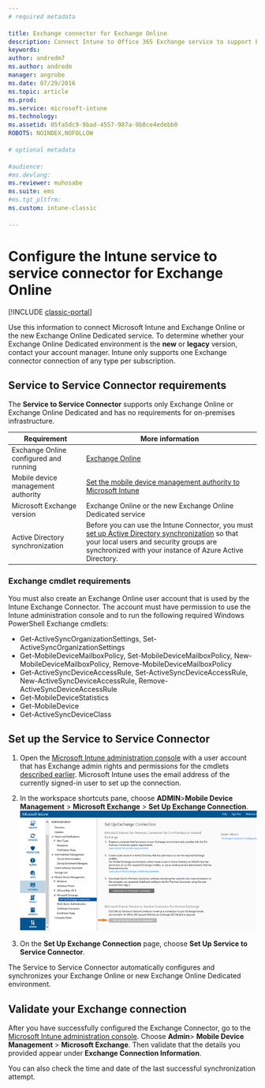 ```yaml
---
# required metadata

title: Exchange connector for Exchange Online 
description: Connect Intune to Office 365 Exchange service to support Exchange ActiveSync mobile device management (MDM).
keywords:
author: andredm7
ms.author: andredm
manager: angrobe
ms.date: 07/29/2016
ms.topic: article
ms.prod:
ms.service: microsoft-intune
ms.technology:
ms.assetid: 05fa5dc9-9bad-4557-987a-9b8ce4edebb0
ROBOTS: NOINDEX,NOFOLLOW

# optional metadata

#audience:
#ms.devlang:
ms.reviewer: muhosabe
ms.suite: ems
#ms.tgt_pltfrm:
ms.custom: intune-classic

---
```


# Configure the Intune service to service connector for Exchange Online

[!INCLUDE [classic-portal](../includes/classic-portal.md)]

Use this information to connect Microsoft Intune and Exchange Online or the new Exchange Online Dedicated service. To determine whether your Exchange Online Dedicated environment is the **new** or **legacy** version, contact your account manager. Intune only supports one Exchange connector connection of any type per subscription.

## Service to Service Connector requirements
The **Service to Service Connector** supports only Exchange Online or Exchange Online Dedicated and has no requirements for on-premises infrastructure.


|              Requirement               |                                                                                                            More information                                                                                                            |
|----------------------------------------|----------------------------------------------------------------------------------------------------------------------------------------------------------------------------------------------------------------------------------------|
| Exchange Online configured and running |                                                                                 [Exchange Online](https://technet.microsoft.com/library/jj200580.aspx)                                                                                 |
|   Mobile device management authority   |                                                       [Set the mobile device management authority to Microsoft Intune](prerequisites-for-enrollment.md#step-2-set-mdm-authority)                                                       |
|       Microsoft Exchange version       |                                                                                      Exchange Online or the new Exchange Online Dedicated service                                                                                      |
|    Active Directory synchronization    | Before you can use the Intune Connector, you must [set up Active Directory synchronization](/intune/users-permissions-add) so that your local users and security groups are synchronized with your instance of Azure Active Directory. |

### Exchange cmdlet requirements

You must also create an Exchange Online user account that is used by the Intune Exchange Connector. The account must have permission to use the Intune administration console and to run the following required Windows PowerShell Exchange cmdlets:

 - Get-ActiveSyncOrganizationSettings, Set-ActiveSyncOrganizationSettings
 - Get-MobileDeviceMailboxPolicy, Set-MobileDeviceMailboxPolicy, New-MobileDeviceMailboxPolicy, Remove-MobileDeviceMailboxPolicy
 - Get-ActiveSyncDeviceAccessRule, Set-ActiveSyncDeviceAccessRule, New-ActiveSyncDeviceAccessRule, Remove-ActiveSyncDeviceAccessRule
 - Get-MobileDeviceStatistics
 - Get-MobileDevice
 - Get-ActiveSyncDeviceClass

## Set up the Service to Service Connector

1. Open the [Microsoft Intune administration console](https://manage.microsoft.com) with a user account that has Exchange admin rights and permissions for the cmdlets [described earlier](#exchange-cmdlet-requirements). Microsoft Intune uses the email address of the currently signed-in user to set up the connection.

2.  In the workspace shortcuts pane, choose **ADMIN**>**Mobile Device Management** > **Microsoft Exchange** > **Set Up Exchange Connection**.
![Set up service to service connector page](../media/intunesa5cservicetoserviceconnector.png)

3.  On the **Set Up Exchange Connection** page, choose **Set Up Service to Service Connector**.


The Service to Service Connector automatically configures and synchronizes your Exchange Online or new Exchange Online Dedicated environment.

## Validate your Exchange connection

After you have successfully configured the Exchange Connector, go to the [Microsoft Intune administration console](https://manage.microsoft.com). Choose **Admin**> **Mobile Device Management** > **Microsoft Exchange**. Then validate that the details you provided appear under **Exchange Connection Information**.

You can also check the time and date of the last successful synchronization attempt.
